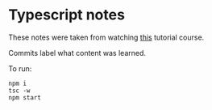 # Typescript notes

These notes were taken from watching [this](https://www.youtube.com/watch?v=BwuLxPH8IDs&t=8541s) tutorial course.

Commits label what content was learned.

To run:

    npm i
	tsc -w
	npm start
